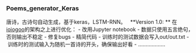 ### Poems_generator_Keras
唐诗，古诗句自动生成，基于keras，LSTM-RNN。
 
**Version 1.0: **
在[ioiogoo](https://github.com/ioiogoo/poetry_generator_Keras)的架构之上进行优化：
- 改用Jupyter notebook
- 数据只使用五言绝句，否则输出不稳定
- 修复bugs
- 精简代码
- 训练时的测试数据会写入out/out.txt
- 训练时的测试输入为随机一首诗的开头，确保输出好看
- ………………
